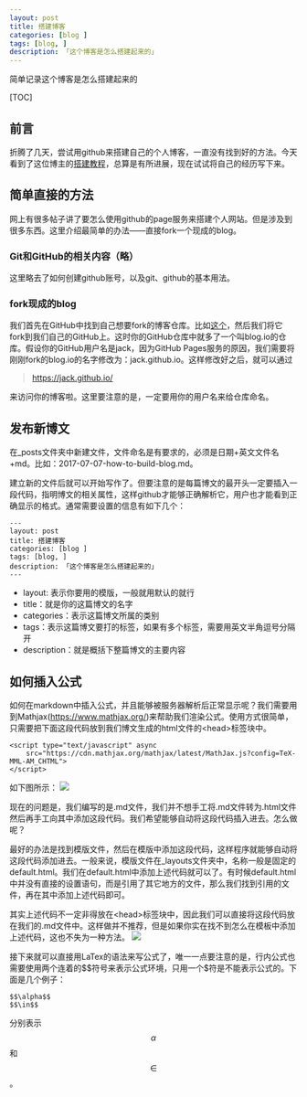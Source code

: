 ```yaml
---
layout: post  
title: 搭建博客  
categories: [blog ]  
tags: [blog, ]  
description: 「这个博客是怎么搭建起来的」   
---
```

<script type="text/javascript" async
	src="https://cdn.mathjax.org/mathjax/latest/MathJax.js?config=TeX-MML-AM_CHTML">
</script>
简单记录这个博客是怎么搭建起来的

[TOC]

## 前言
折腾了几天，尝试用github来搭建自己的个人博客，一直没有找到好的方法。今天看到了这位博主的[搭建教程](http://cnfeat.com/blog/2014/05/10/how-to-build-a-blog/)，总算是有所进展，现在试试将自己的经历写下来。
 ## 简单直接的方法

网上有很多帖子讲了要怎么使用github的page服务来搭建个人网站。但是涉及到很多东西。这里介绍最简单的办法——直接fork一个现成的blog。

### Git和GitHub的相关内容（略）
这里略去了如何创建github账号，以及git、github的基本用法。

### fork现成的blog
我们首先在GitHub中找到自己想要fork的博客仓库。比如[这个](https://github.com/cnfeat/blog.io/tree/master)，然后我们将它fork到我们自己的GitHub上。这时你的GitHub仓库中就多了一个叫blog.io的仓库。假设你的GitHub用户名是jack，因为GitHub Pages服务的原因，我们需要将刚刚fork的blog.io的名字修改为：jack.github.io。这样修改好之后，就可以通过
> https://jack.github.io/

来访问你的博客啦。这里要注意的是，一定要用你的用户名来给仓库命名。 

## 发布新博文
在_posts文件夹中新建文件，文件命名是有要求的，必须是日期+英文文件名+md。比如：2017-07-07-how-to-build-blog.md。

建立新的文件后就可以开始写作了。但要注意的是每篇博文的最开头一定要插入一段代码，指明博文的相关属性，这样github才能够正确解析它，用户也才能看到正确显示的格式。通常需要设置的信息有如下几个：

	---
	layout: post  
	title: 搭建博客  
	categories: [blog ]  
	tags: [blog, ]  
	description: 「这个博客是怎么搭建起来的」   
	---

 - layout: 表示你要用的模版，一般就用默认的就行
 - title：就是你的这篇博文的名字
 - categories：表示这篇博文所属的类别
 - tags：表示这篇博文要打的标签，如果有多个标签，需要用英文半角逗号分隔开
 - description：就是概括下整篇博文的主要内容

## 如何插入公式
如何在markdown中插入公式，并且能够被服务器解析后正常显示呢？我们需要用到Mathjax(https://www.mathjax.org/)来帮助我们渲染公式。使用方式很简单，只需要把下面这段代码放到我们博文生成的html文件的\<head\>标签块中。

	<script type="text/javascript" async
        src="https://cdn.mathjax.org/mathjax/latest/MathJax.js?config=TeX-MML-AM_CHTML">
    </script>

如下图所示：
![](https://raw.githubusercontent.com/xiangrongzeng/xiangrongzeng.github.io/master/_posts/graph/inject_mathjax.jpg)

现在的问题是，我们编写的是.md文件，我们并不想手工将.md文件转为.html文件然后再手工向其中添加这段代码。我们希望能够自动将这段代码插入进去。怎么做呢？

最好的办法是找到模版文件，然后在模版中添加这段代码，这样程序就能够自动将这段代码添加进去。一般来说，模版文件在_layouts文件夹中，名称一般是固定的default.html。我们在default.html中添加上述代码就可以了。有时候default.html中并没有直接的设置语句，而是引用了其它地方的文件，那么我们找到引用的文件，再在其中添加上述代码即可。

其实上述代码不一定非得放在\<head\>标签块中，因此我们可以直接将这段代码放在我们的.md文件中。这样做并不推荐，但是如果你实在找不到怎么在模板中添加上述代码，这也不失为一种方法。
![](https://raw.githubusercontent.com/xiangrongzeng/xiangrongzeng.github.io/master/_posts/graph/inject_mathjax2.jpg)

接下来就可以直接用LaTex的语法来写公式了，唯一一点要注意的是，行内公式也需要使用两个连着的\$\$符号来表示公式环境，只用一个\$符是不能表示公式的。下面是几个例子：

	$$\alpha$$
	$$\in$$

分别表示$$\alpha$$和$$\in$$。
